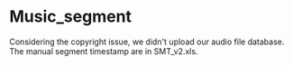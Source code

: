 # Music_segment

Considering the copyright issue, we didn't upload our audio file database. The manual segment timestamp are in SMT_v2.xls.

